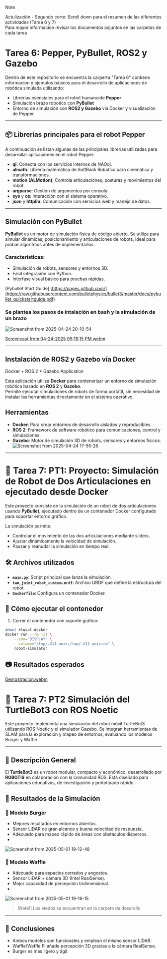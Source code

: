 > [!Note]
> Actulización - Segundo corte: Scroll down para el  resumen de las diferentes actividades (Tarea 6 y 7) \
> Para mayor informacion revisar los documentos adjuntos en las carpetas de cada tarea

# Tarea 6:  Pepper, PyBullet, ROS2 y Gazebo

Dentro de este repositorio  se encuentra la carperta "Tarea 6" contiene informacion y ejemplos básicos para el desarrollo de aplicaciones de robótica simulada utilizando:

- Librerías esenciales para el robot humanoide **Pepper**
- Simulación brazo robotico con **PyBullet**
- Entorno de simulación con **ROS2 y Gazebo** vía Docker y visualización de Pepper

---

## 📦 Librerías principales para el robot Pepper

A continuación se listan algunas de las principales librerías utilizadas para desarrollar aplicaciones en el robot Pepper:

- **qi**: Conecta con los servicios internos de NAOqi.
- **almath**: Librería matemática de SoftBank Robotics para cinemática y transformaciones.
- **motion (ALMotion)**: Controla articulaciones, posturas y movimientos del robot.
- **argparse**: Gestión de argumentos por consola.
- **sys** y **os**: Interacción con el sistema operativo.
- **json** y **httplib**: Comunicación con servicios web y manejo de datos.

---

## Simulación con PyBullet

**PyBullet** es un motor de simulación física de código abierto. Se utiliza para simular dinámicas, posicionamiento y articulaciones de robots, ideal para probar algoritmos antes de implementarlos.

### Características:
- Simulación de robots, sensores y entornos 3D.
- Fácil integración con Python.
- Interfase visual básico para pruebas rápidas.
  
[Pybullet Start Guide] [https://pages.github.com/](https://raw.githubusercontent.com/bulletphysics/bullet3/master/docs/pybullet_quickstartguide.pdf)

### Se plantea los pasos de intalación en bash y la simulación de un brazo 

![Screenshot from 2025-04-24 20-10-54](https://github.com/user-attachments/assets/95527279-d504-4ba3-b5f9-14c91764a3f4)

[Screencast from 04-24-2025 09:18:15 PM.webm](https://github.com/user-attachments/assets/2c4ea4b7-37f7-4dd8-aa42-925c335a40bb)

---
## Instalación de ROS2 y Gazebo vía Docker
Docker + ROS 2 + Gazebo Application

Esta aplicación utiliza **Docker** para contenerizar un entorno de simulación robótica basado en **ROS 2** y **Gazebo**.  
Permite ejecutar simulaciones de robots de forma portátil, sin necesidad de instalar las herramientas directamente en el sistema operativo.

## Herramientas

- **Docker**: Para crear entornos de desarrollo aislados y reproducibles.
- **ROS 2**: Framework de software robótico para comunicaciones, control y simulaciones.
- **Gazebo**: Motor de simulación 3D de robots, sensores y entornos físicos.
![Screenshot from 2025-04-24 17-55-26](https://github.com/user-attachments/assets/097d9322-b51b-49e4-9a0d-90aaebefcd4e)

  
---

# 🚀 Tarea 7: PT1: Proyecto: Simulación de Robot de Dos Articulaciones en  ejecutado desde Docker

Este proyecto consiste en la simulación de un robot de dos articulaciones usando **PyBullet**, ejecutado dentro de un contenedor Docker configurado para soportar entorno gráfico.

La simulación permite:
- Controlar el movimiento de las dos articulaciones mediante sliders.
- Ajustar dinámicamente la velocidad de simulación.
- Pausar y reanudar la simulación en tiempo real.

## 🛠️ Archivos utilizados

- **`main.py`**: Script principal que lanza la simulación 
- **`two_joint_robot_custom.urdf`**: Archivo URDF que define la estructura del robot.
- **`Dockerfile`**: Configura un contenedor Docker.

## 🚀 Cómo ejecutar el contenedor


1. Correr el contenedor con soporte gráfico:

```bash
xhost +local:docker
docker run --rm -it \
    --env="DISPLAY" \
    --volume="/tmp/.X11-unix:/tmp/.X11-unix:rw" \
    robot-simulator
```

## 📷 Resultados esperados

 [Demostracion.webm](https://github.com/user-attachments/assets/cea2c372-31bd-427f-8e39-27fc9e0883bc)


 # 🤖 Tarea 7: PT2 Simulación del TurtleBot3 con ROS Noetic

Este proyecto implementa una simulación del robot móvil TurtleBot3 utilizando ROS Noetic y el simulador Gazebo. Se integran herramientas de SLAM para la exploración y mapeo de entornos, evaluando los modelos Burger y Waffle.

---

## 🧩 Descripción General

El **TurtleBot3** es un robot modular, compacto y económico, desarrollado por **ROBOTIS** en colaboración con la comunidad ROS. Está diseñado para aplicaciones educativas, de investigación y prototipado rápido.

## 🧪 Resultados de la Simulación

### 🔹 Modelo Burger
- Mejores resultados en entornos abiertos.
- Sensor LiDAR de gran alcance y buena velocidad de respuesta.
- Adecuado para mapeo rápido de áreas con obstáculos dispersos.
- 
![Screenshot from 2025-05-01 19-12-48](https://github.com/user-attachments/assets/fa744ccc-7583-418a-b35b-56fc7ea49dd1)


### 🔹 Modelo Waffle
- Adecuado para espacios cerrados y angostos.
- Sensor LiDAR + cámara 3D (Intel RealSense).
- Mejor capacidad de percepción tridimensional.
- 
![Screenshot from 2025-05-01 19-16-15](https://github.com/user-attachments/assets/1dff06f2-55e2-47fb-8dbf-5de48b28ce37)

>[Note!]
>Los viedos se encuentran en la carpeta de desarollo 
---

## 📌 Conclusiones

- Ambos modelos son funcionales y emplean el mismo sensor LiDAR.
- Waffle/Waffle Pi añade percepción 3D gracias a la cámara RealSense.
- Burger es más ligero y ágil.


 

